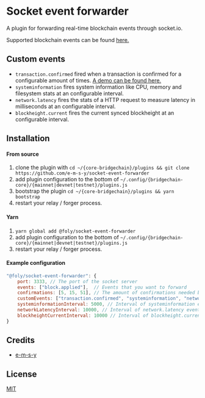 # Socket event forwarder
A plugin for forwarding real-time blockchain events through socket.io.

Supported blockchain events can be found [here.](https://github.com/ArkEcosystem/core/blob/master/packages/core-event-emitter/src/index.ts#L12-L45)

## Custom events

- `transaction.confirmed` fired when a transaction is confirmed for a configurable amount of times. [A demo can be found here.](https://radians.nl/realtime-transaction-confirmation-demo)
- `systeminformation` fires system information like CPU, memory and filesystem stats at an configurable interval.
- `network.latency` fires the stats of a HTTP request to measure latency in milliseconds at an configurable interval.
- `blockheight.current` fires the current synced blockheight at an configurable interval.

## Installation
#### From source

1. clone the plugin with `cd ~/{core-bridgechain}/plugins && git clone https://github.com/e-m-s-y/socket-event-forwarder`
2. add plugin configuration to the bottom of `~/.config/{bridgechain-core}/{mainnet|devnet|testnet}/plugins.js`
3. bootstrap the plugin `cd ~/{core-bridgechain}/plugins && yarn bootstrap`
4. restart your relay / forger process.

#### Yarn
1. `yarn global add @foly/socket-event-forwarder`
2. add plugin configuration to the bottom of `~/.config/{bridgechain-core}/{mainnet|devnet|testnet}/plugins.js`
3. restart your relay / forger process.

#### Example configuration
```js
"@foly/socket-event-forwarder": {
    port: 3333, // The port of the socket server
    events: ["block.applied"],  // Events that you want to forward
    confirmations: [5, 15, 51], // The amount of confirmations needed before firing the transaction.confirmed event 
    customEvents: ["transaction.confirmed", "systeminformation", "network.latency"], // Enabled custom events
    systeminformationInterval: 5000, // Interval of systeminformation event
    networkLatencyInterval: 10000, // Interval of network.latency event
    blockheightCurrentInterval: 10000 // Interval of blockheight.current event
}
```
## Credits

- [e-m-s-y](https://github.com/e-m-s-y)

## License

[MIT](LICENSE)
